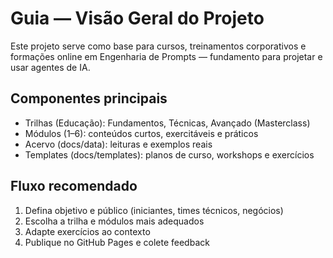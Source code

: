 # Guia — Visão Geral do Projeto

Este projeto serve como base para cursos, treinamentos corporativos e formações online em Engenharia de Prompts — fundamento para projetar e usar agentes de IA.

## Componentes principais
- Trilhas (Educação): Fundamentos, Técnicas, Avançado (Masterclass)
- Módulos (1–6): conteúdos curtos, exercitáveis e práticos
- Acervo (docs/data): leituras e exemplos reais
- Templates (docs/templates): planos de curso, workshops e exercícios

## Fluxo recomendado
1) Defina objetivo e público (iniciantes, times técnicos, negócios)
2) Escolha a trilha e módulos mais adequados
3) Adapte exercícios ao contexto
4) Publique no GitHub Pages e colete feedback

